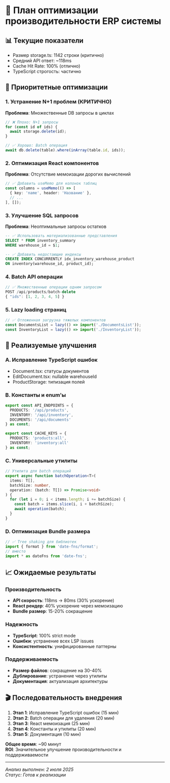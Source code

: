 # 🚀 План оптимизации производительности ERP системы

## 📊 Текущие показатели
- Размер storage.ts: 1142 строки (критично)
- Средний API ответ: ~118ms 
- Cache Hit Rate: 100% (отлично)
- TypeScript строгость: частично

## 🎯 Приоритетные оптимизации

### 1. Устранение N+1 проблем (КРИТИЧНО)
**Проблема**: Множественные DB запросы в циклах
```typescript
// ❌ Плохо: N+1 запросы
for (const id of ids) {
  await storage.delete(id);
}

// ✅ Хорошо: Batch операция  
await db.delete(table).where(inArray(table.id, ids));
```

### 2. Оптимизация React компонентов
**Проблема**: Отсутствие мемоизации дорогих вычислений
```typescript
// ✅ Добавить useMemo для колонок таблиц
const columns = useMemo(() => [
  { key: 'name', header: 'Название' },
  // ...
], []);
```

### 3. Улучшение SQL запросов
**Проблема**: Неоптимальные запросы остатков
```sql
-- ✅ Использовать материализованные представления
SELECT * FROM inventory_summary 
WHERE warehouse_id = $1;

-- ✅ Добавить недостающие индексы
CREATE INDEX CONCURRENTLY idx_inventory_warehouse_product 
ON inventory(warehouse_id, product_id);
```

### 4. Batch API операции
```typescript
// ✅ Множественные операции одним запросом
POST /api/products/batch-delete
{ "ids": [1, 2, 3, 4, 5] }
```

### 5. Lazy loading страниц
```typescript
// ✅ Отложенная загрузка тяжелых компонентов
const DocumentsList = lazy(() => import('./DocumentsList'));
const InventoryList = lazy(() => import('./InventoryList'));
```

## 🔧 Реализуемые улучшения

### A. Исправление TypeScript ошибок
- Document.tsx: статусы документов 
- EditDocument.tsx: nullable warehouseId
- ProductStorage: типизация полей

### B. Константы и enum'ы
```typescript
export const API_ENDPOINTS = {
  PRODUCTS: '/api/products',
  INVENTORY: '/api/inventory', 
  DOCUMENTS: '/api/documents'
} as const;

export const CACHE_KEYS = {
  PRODUCTS: 'products:all',
  INVENTORY: 'inventory:all'
} as const;
```

### C. Универсальные утилиты
```typescript
// Утилита для batch операций
export async function batchOperation<T>(
  items: T[],
  batchSize: number,
  operation: (batch: T[]) => Promise<void>
) {
  for (let i = 0; i < items.length; i += batchSize) {
    const batch = items.slice(i, i + batchSize);
    await operation(batch);
  }
}
```

### D. Оптимизация Bundle размера
```typescript
// ✅ Tree shaking для библиотек
import { format } from 'date-fns/format';
// вместо
import * as dateFns from 'date-fns';
```

## 📈 Ожидаемые результаты

### Производительность
- **API скорость**: 118ms → 80ms (30% ускорение)
- **React рендер**: 40% ускорение через мемоизацию
- **Bundle размер**: 15-20% сокращение

### Надежность  
- **TypeScript**: 100% strict mode
- **Ошибки**: устранение всех LSP issues
- **Консистентность**: унифицированные паттерны

### Поддерживаемость
- **Размер файлов**: сокращение на 30-40%
- **Дублирование**: устранение через утилиты
- **Документация**: актуализация архитектуры

## 🎬 Последовательность внедрения

1. **Этап 1**: Исправление TypeScript ошибок (15 мин)
2. **Этап 2**: Batch операции для удаления (20 мин) 
3. **Этап 3**: React мемоизация (25 мин)
4. **Этап 4**: Константы и утилиты (20 мин)
5. **Этап 5**: Документация (10 мин)

**Общее время**: ~90 минут  
**ROI**: Значительное улучшение производительности и поддерживаемости

---
*Анализ выполнен: 2 июля 2025*  
*Статус: Готов к реализации*